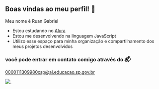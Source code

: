 ## Boas vindas ao meu perfil! 🙂

Meu nome é Ruan Gabriel

- Estou estudando no [Alura](https://www.alura.com.br)
- Estou me desenvolvendo na linguagem JavaScript
- Utilizo esse espaço para minha organização e compartilhamento dos meus projetos desenvolvidos

### você pode entrar em contato comigo através do 📬
0000111309980xsp@al.educacao.sp.gov.br

![](https://media1.tenor.com/m/ts0DHyqw84gAAAAC/mole.gif).
